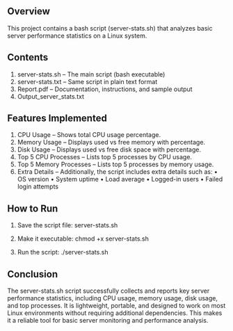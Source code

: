 ## Overview
This project contains a bash script (server-stats.sh) that analyzes basic server performance statistics on a Linux system.

## Contents

1. server-stats.sh – The main script (bash executable)
2. server-stats.txt – Same script in plain text format
3. Report.pdf – Documentation, instructions, and sample output
4. Output_server_stats.txt

## Features Implemented

1. CPU Usage – Shows total CPU usage percentage.
2. Memory Usage – Displays used vs free memory with percentage.
3. Disk Usage – Displays used vs free disk space with percentage.
4. Top 5 CPU Processes – Lists top 5 processes by CPU usage.
5. Top 5 Memory Processes – Lists top 5 processes by memory usage.
6. Extra Details – Additionally, the script includes extra details such as:
• OS version
• System uptime
• Load average
• Logged-in users
• Failed login attempts

## How to Run

1. Save the script file:
server-stats.sh

2. Make it executable:
chmod +x server-stats.sh

3. Run the script:
./server-stats.sh

## Conclusion
The server-stats.sh script successfully collects and reports key server performance statistics, including CPU usage, memory usage, disk usage, and top processes. It is lightweight, portable, and designed to work on most Linux environments without requiring additional dependencies. This makes it a reliable tool for basic server monitoring and performance analysis.
